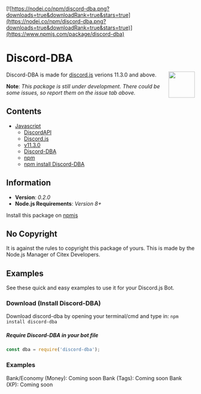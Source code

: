 [![https://nodei.co/npm/discord-dba.png?downloads=true&downloadRank=true&stars=true](https://nodei.co/npm/discord-dba.png?downloads=true&downloadRank=true&stars=true)](https://www.npmjs.com/package/discord-dba)

# Discord-DBA

Discord-DBA is made for [discord.js](https://discord.js.org/#/) verions 11.3.0 and above. [<img src="https://cdn.rawgit.com/gilbarbara/logos/e7b1dc2666c3dabe6c1276abd0a767b6ebd6af43/logos/nodejs-icon.svg" align="right" width="70">](https://nodejs.org)

**Note**: *This package is still under development. There could be some issues, so report them on the issue tab above.*

## Contents

- [Javascript](#Javascript)
	- [DiscordAPI](#DiscordAPI)
	 - [Discord.js](#Discord.js)
	 - [v11.3.0](#v11.3.0)
	 - [Discord-DBA](#Discord-DBA)
	 - [npm](#npm)
	 - [npm install Discord-DBA](#npm-install-Discord-DBA)
                                        
## Information

* **Version**: *0.2.0*
* **Node.js Requirements**: *Version 8+*

Install this package on [npmjs](https://www.npmjs.com/package/discord-dba)

## No Copyright

It is against the rules to copyright this package of yours. This is made by the Node.js Manager of Citex Developers.

## Examples

See these quick and easy examples to use it for your Discord.js Bot.

### Download (Install Discord-DBA)

Download discord-dba by opening your terminal/cmd and type in: `npm install discord-dba`

##### Require Discord-DBA in your bot file

```js
const dba = require('discord-dba');
```

### Examples

Bank/Economy (Money): Coming soon
Bank (Tags): Coming soon
Bank (XP): Coming soon

